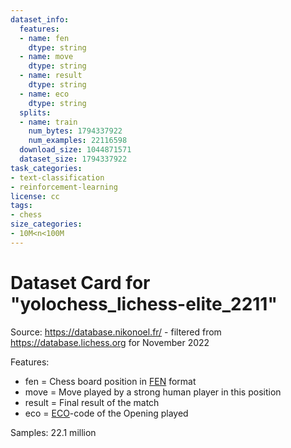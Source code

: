 ```yaml
---
dataset_info:
  features:
  - name: fen
    dtype: string
  - name: move
    dtype: string
  - name: result
    dtype: string
  - name: eco
    dtype: string
  splits:
  - name: train
    num_bytes: 1794337922
    num_examples: 22116598
  download_size: 1044871571
  dataset_size: 1794337922
task_categories:
- text-classification
- reinforcement-learning
license: cc
tags:
- chess
size_categories:
- 10M<n<100M
---
```

# Dataset Card for "yolochess_lichess-elite_2211"

Source: https://database.nikonoel.fr/ - filtered from https://database.lichess.org for November 2022  

Features:
- fen = Chess board position in [FEN](https://en.wikipedia.org/wiki/Forsyth%E2%80%93Edwards_Notation) format
- move = Move played by a strong human player in this position
- result = Final result of the match
- eco = [ECO](https://en.wikipedia.org/wiki/Encyclopaedia_of_Chess_Openings)-code of the Opening played

Samples: 22.1 million